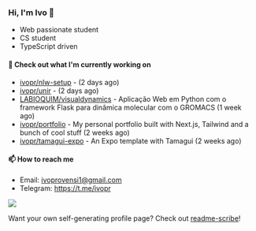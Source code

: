 ### Hi, I'm Ivo 👋

* Web passionate student
* CS student
* TypeScript driven

#### 👷 Check out what I'm currently working on

- [ivopr/nlw-setup](https://github.com/ivopr/nlw-setup) -  (2 days ago)
- [ivopr/unir](https://github.com/ivopr/unir) -  (2 days ago)
- [LABIOQUIM/visualdynamics](https://github.com/LABIOQUIM/visualdynamics) - Aplicação Web em Python com o framework Flask para dinâmica molecular com o GROMACS (1 week ago)
- [ivopr/portfolio](https://github.com/ivopr/portfolio) - My personal portfolio built with Next.js, Tailwind and a bunch of cool stuff (2 weeks ago)
- [ivopr/tamagui-expo](https://github.com/ivopr/tamagui-expo) - An Expo template with Tamagui (2 weeks ago)

#### 📫 How to reach me

- Email: [ivoprovensi1@gmail.com](mailto://ivoprovensi1@gmail.com)
- Telegram: https://t.me/ivopr

![](https://github-readme-stats.vercel.app/api/top-langs/?username=ivopr&langs_count=10&layout=compact&theme=react&hide_border=true&bg_color=0D1117&title_color=5ce1e6&icon_color=5ce1e6)

Want your own self-generating profile page? Check out [readme-scribe](https://github.com/muesli/readme-scribe)!
